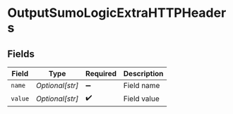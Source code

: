 # OutputSumoLogicExtraHTTPHeaders


## Fields

| Field              | Type               | Required           | Description        |
| ------------------ | ------------------ | ------------------ | ------------------ |
| `name`             | *Optional[str]*    | :heavy_minus_sign: | Field name         |
| `value`            | *Optional[str]*    | :heavy_check_mark: | Field value        |